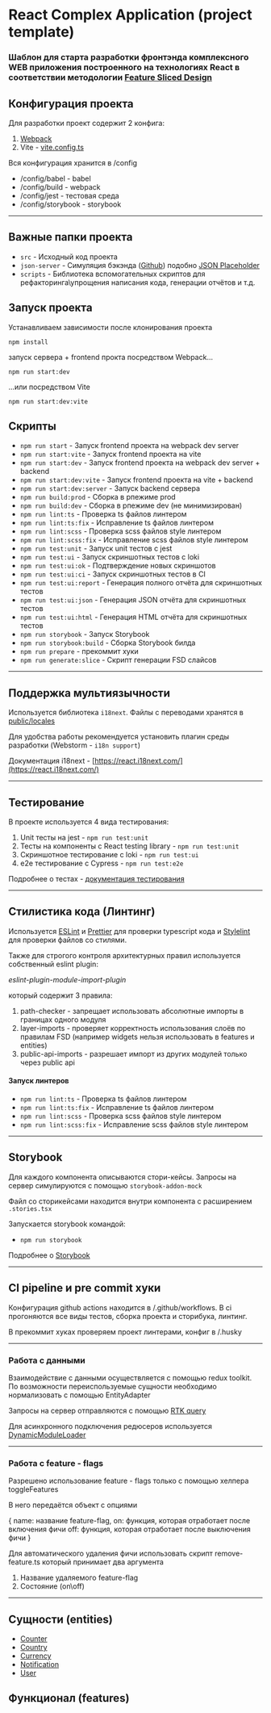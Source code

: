 # React Complex Application (project template)
### Шаблон для старта разработки фронтэнда комплексного WEB приложения построенного на технологиях React в соответствии методологии [Feature Sliced Design](https://feature-sliced.design/docs)

## Конфигурация проекта

Для разработки проект содержит 2 конфига:
1) [Webpack](./docs/configs/webpack.md)
2) Vite - [vite.config.ts](./vite.config.ts)

Вся конфигурация хранится в /config
- /config/babel - babel
- /config/build - webpack
- /config/jest - тестовая среда
- /config/storybook - storybook

---

## Важные папки проекта
- `src` - Исходный код проекта
- `json-server` - Симуляция бэкэнда ([Github](https://github.com/typicode/json-server)) подобно [JSON Placeholder](https://jsonplaceholder.typicode.com/)
- `scripts` - Библиотека вспомогательных скриптов для рефакторинга\упрощения написания кода, генерации отчётов и т.д.

## Запуск проекта
Устанавливаем зависимости после клонирования проекта
```shell
npm install
```
запуск сервера + frontend прокта посредством Webpack...
```shell
npm run start:dev
```
...или посредством Vite
```shell
npm run start:dev:vite
```
## Скрипты

- `npm run start` - Запуск frontend проекта на webpack dev server
- `npm run start:vite` - Запуск frontend проекта на vite
- `npm run start:dev` - Запуск frontend проекта на webpack dev server + backend
- `npm run start:dev:vite` - Запуск frontend проекта на vite + backend
- `npm run start:dev:server` - Запуск backend сервера
- `npm run build:prod` - Сборка в рпежиме prod
- `npm run build:dev` - Сборка в рпежиме dev (не минимизирован)
- `npm run lint:ts` - Проверка ts файлов линтером
- `npm run lint:ts:fix` - Исправление ts файлов линтером
- `npm run lint:scss` - Проверка scss файлов style линтером
- `npm run lint:scss:fix` - Исправление scss файлов style линтером
- `npm run test:unit` - Запуск unit тестов с jest
- `npm run test:ui` - Запуск скриншотных тестов с loki
- `npm run test:ui:ok` - Подтверждение новых скриншотов
- `npm run test:ui:ci` - Запуск скриншотных тестов в CI
- `npm run test:ui:report` - Генерация полного отчёта для скриншотных тестов
- `npm run test:ui:json` - Генерация JSON отчёта для скриншотных тестов
- `npm run test:ui:html` - Генерация HTML отчёта для скриншотных тестов
- `npm run storybook` - Запуск Storybook
- `npm run storybook:build` - Сборка Storybook билда
- `npm run prepare` - прекоммит хуки
- `npm run generate:slice` - Скрипт генерации FSD слайсов

----

## Поддержка мультиязычности

Используется библиотека `i18next`. Файлы с переводами хранятся в [public/locales](./public/locales)

Для удобства работы рекомендуется установить плагин среды разработки (Webstorm - `i18n support`)

Документация i18next - [https://react.i18next.com/](https://react.i18next.com/)

----

## Тестирование

В проекте используется 4 вида тестирования:
1) Unit тесты на jest - `npm run test:unit`
2) Тесты на компоненты с React testing library - `npm run test:unit`
3) Скриншотное тестирование с loki - `npm run test:ui`
4) e2e тестирование с Cypress - `npm run test:e2e`

Подробнее о тестах - [документация тестирования](./docs/tests.md)

----

## Стилистика кода (Линтинг)

Используется [ESLint](https://eslint.org/) и [Prettier](https://prettier.io/) для проверки typescript кода и [Stylelint](https://stylelint.io/) для проверки файлов со стилями.

Также для строгого контроля архитектурных правил используется собственный eslint plugin: 

*eslint-plugin-module-import-plugin*

который содержит 3 правила:
1) path-checker - запрещает использовать абсолютные импорты в границах одного модуля
2) layer-imports - проверяет корректность использования слоёв по правилам FSD
   (например widgets нельзя использовать в features и entities)
3) public-api-imports - разрешает импорт из других модулей только через public api

#### Запуск линтеров
- `npm run lint:ts` - Проверка ts файлов линтером
- `npm run lint:ts:fix` - Исправление ts файлов линтером
- `npm run lint:scss` - Проверка scss файлов style линтером
- `npm run lint:scss:fix` - Исправление scss файлов style линтером

----

## Storybook

Для каждого компонента описываются стори-кейсы.
Запросы на сервер симулируются с помощью `storybook-addon-mock`

Файл со сторикейсами находится внутри компонента с расширением `.stories.tsx`

Запускается storybook командой:
- `npm run storybook`

Подробнее о [Storybook](./docs/storybook.md)


----

## CI pipeline и pre commit хуки

Конфигурация github actions находится в /.github/workflows. В ci прогоняются все виды тестов, сборка проекта и сторибука, линтинг.

В прекоммит хуках проверяем проект линтерами, конфиг в /.husky

----

### Работа с данными

Взаимодействие с данными осуществляется с помощью redux toolkit. По возможности переиспользуемые сущности необходимо нормализовать с помощью EntityAdapter

Запросы на сервер отправляются с помощью [RTK query](./src/shared/api/rtkApi.ts)

Для асинхронного подключения редюсеров используется [DynamicModuleLoader](./src/shared/lib/components/DynamicModuleLoader/DynamicModuleLoader.tsx)

----

### Работа с feature - flags

Разрешено использование feature - flags только с помощью хелпера toggleFeatures

В него передаётся объект с опциями

{
   name: название feature-flag,
   on: функция, которая отработает после включения фичи
   off: функция, которая отработает после выключения фичи
}

Для автоматического удаления  фичи использовать скрипт remove-feature.ts
который принимает два аргумента
1. Название удаляемого feature-flag
2. Состояние (on\off)

----

## Сущности (entities)

- [Counter](./src/entities/Counter)
- [Country](./src/entities/Country)
- [Currency](./src/entities/Currency)
- [Notification](./src/entities/Notification)
- [User](./src/entities/User)

## Функционал (features)

